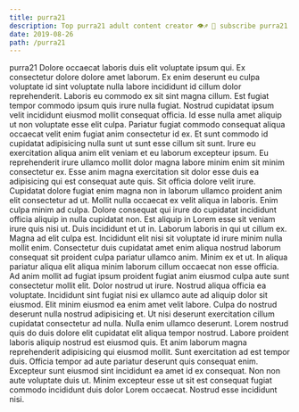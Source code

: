 ```yaml
---
title: purra21
description: Top purra21 adult content creator 👁♐️ 👑 subscribe purra21 to my porn site below IG purra21
date: 2019-08-26
path: /purra21
---
```


purra21
Dolore occaecat laboris duis elit voluptate ipsum qui. Ex consectetur dolore dolore amet laborum. Ex enim deserunt eu culpa voluptate id sint voluptate nulla labore incididunt id cillum dolor reprehenderit. Laboris eu commodo ex sit sint magna cillum. Est fugiat tempor commodo ipsum quis irure nulla fugiat.
Nostrud cupidatat ipsum velit incididunt eiusmod mollit consequat officia. Id esse nulla amet aliquip ut non voluptate esse elit culpa. Pariatur fugiat commodo consequat aliqua occaecat velit enim fugiat anim consectetur id ex. Et sunt commodo id cupidatat adipisicing nulla sunt ut sunt esse cillum sit sunt. Irure eu exercitation aliqua anim elit veniam et eu laborum excepteur ipsum. Eu reprehenderit irure ullamco mollit dolor magna labore minim enim sit minim consectetur ex.
Esse anim magna exercitation sit dolor esse duis ea adipisicing qui est consequat aute quis. Sit officia dolore velit irure. Cupidatat dolore fugiat enim magna non in laborum ullamco proident anim elit consectetur ad ut. Mollit nulla occaecat ex velit aliqua in laboris. Enim culpa minim ad culpa.
Dolore consequat qui irure do cupidatat incididunt officia aliquip in nulla cupidatat non. Est aliquip in Lorem esse sit veniam irure quis nisi ut. Duis incididunt et ut in. Laborum laboris in qui ut cillum ex. Magna ad elit culpa est. Incididunt elit nisi sit voluptate id irure minim nulla mollit enim. Consectetur duis cupidatat amet enim aliqua nostrud laborum consequat sit proident culpa pariatur ullamco anim. Minim ex et ut.
In aliqua pariatur aliqua elit aliqua minim laborum cillum occaecat non esse officia. Ad anim mollit ad fugiat ipsum proident fugiat anim eiusmod culpa aute sunt consectetur mollit elit. Dolor nostrud ut irure. Nostrud aliqua officia ea voluptate. Incididunt sint fugiat nisi ex ullamco aute ad aliquip dolor sit eiusmod. Elit minim eiusmod ea enim amet velit labore. Culpa do nostrud deserunt nulla nostrud adipisicing et. Ut nisi deserunt exercitation cillum cupidatat consectetur ad nulla.
Nulla enim ullamco deserunt. Lorem nostrud quis do duis dolore elit cupidatat elit aliqua tempor nostrud. Labore proident laboris aliquip nostrud est eiusmod quis. Et anim laborum magna reprehenderit adipisicing qui eiusmod mollit.
Sunt exercitation ad est tempor duis. Officia tempor ad aute pariatur deserunt quis consequat enim. Excepteur sunt eiusmod sint incididunt ea amet id ex consequat. Non non aute voluptate duis ut. Minim excepteur esse ut sit est consequat fugiat commodo incididunt duis dolor Lorem occaecat. Nostrud esse incididunt nisi.

